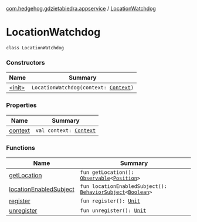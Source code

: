 [com.hedgehog.gdzietabiedra.appservice](../index.md) / [LocationWatchdog](./index.md)

# LocationWatchdog

`class LocationWatchdog`

### Constructors

| Name | Summary |
|---|---|
| [&lt;init&gt;](-init-.md) | `LocationWatchdog(context: `[`Context`](https://developer.android.com/reference/android/content/Context.html)`)` |

### Properties

| Name | Summary |
|---|---|
| [context](context.md) | `val context: `[`Context`](https://developer.android.com/reference/android/content/Context.html) |

### Functions

| Name | Summary |
|---|---|
| [getLocation](get-location.md) | `fun getLocation(): `[`Observable`](http://reactivex.io/RxJava/javadoc/io/reactivex/Observable.html)`<`[`Position`](file:/home/adam/repo/GdzieTaBiedra/docs/domain/com.github.asvid.biedra.domain/-position/index.md)`>` |
| [locationEnabledSubject](location-enabled-subject.md) | `fun locationEnabledSubject(): `[`BehaviorSubject`](http://reactivex.io/RxJava/javadoc/io/reactivex/subjects/BehaviorSubject.html)`<`[`Boolean`](https://kotlinlang.org/api/latest/jvm/stdlib/kotlin/-boolean/index.html)`>` |
| [register](register.md) | `fun register(): `[`Unit`](https://kotlinlang.org/api/latest/jvm/stdlib/kotlin/-unit/index.html) |
| [unregister](unregister.md) | `fun unregister(): `[`Unit`](https://kotlinlang.org/api/latest/jvm/stdlib/kotlin/-unit/index.html) |
